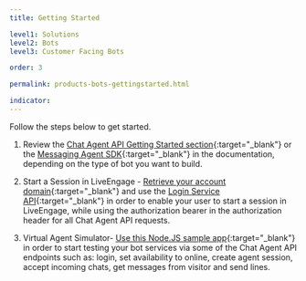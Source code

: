 ```yaml
---
title: Getting Started

level1: Solutions
level2: Bots
level3: Customer Facing Bots

order: 3

permalink: products-bots-gettingstarted.html

indicator:
---
```


Follow the steps below to get started.

1. Review the [Chat Agent API Getting Started section](https://developers.liveperson.com/chat-agent-sample-app.html){:target="_blank"} or the [Messaging Agent SDK](https://developers.liveperson.com/messaging-agent-sdk-overview.html){:target="_blank"} in the documentation, depending on the type of bot you want to build.

2. Start a Session in LiveEngage - [Retrieve your account domain](agent-domain-domain-api.html){:target="_blank"} and use the [Login Service API](login-getting-started.html){:target="_blank"} in order to enable your user to start a session in LiveEngage, while using the authorization bearer in the authorization header for all Chat Agent API requests.

3. Virtual Agent Simulator-  [Use this Node.JS sample app](https://developers.liveperson.com/chat-agent-sample-app.html){:target="_blank"} in order to start testing your bot services via some of the Chat Agent API endpoints such as: login, set availability to online, create agent session, accept incoming chats, get messages from visitor and send lines.
